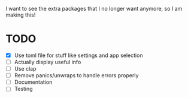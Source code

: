 I want to see the extra packages that I no longer want anymore, so I am making this!

# TODO

- [x] Use toml file for stuff like settings and app selection
- [ ] Actually display useful info
- [ ] Use clap
- [ ] Remove panics/unwraps to handle errors properly
- [ ] Documentation
- [ ] Testing
